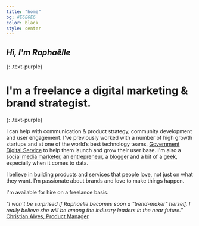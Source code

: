 ```yaml
---
title: "home"
bg: #E6E6E6
color: black
style: center
---
```


## *Hi, I'm Raphaëlle*
{: .text-purple}

<div class="circular"></div>

# I'm a freelance a digital marketing & brand strategist.
{: .text-purple}

I can help with communication & product strategy, community development and user engagement. I've previously worked with a number of high growth startups and at one of the world’s best technology teams, [Government Digital Service](https://gds.blog.gov.uk/about/) to help them launch and grow their user base. I'm also a [social media marketer](https://www.instagram.com/raphaelleheaf/), an [entrepreneur](https://uk.linkedin.com/in/raphaelleheaf), a [blogger](http://nevercinderella.com/) and a bit of a [geek](https://github.com/raphaelleheaf), especially when it comes to data. 

I believe in building products and services that people love, not just on what they want. I’m passionate about brands and love to make things happen.

I'm available for hire on a freelance basis.

*"I won't be surprised if Raphaelle becomes soon a "trend-maker" herself, I really believe she will be among the industry leaders in the near future."* [Christian Alves, Product Manager](https://uk.linkedin.com/in/raphaelleheaf)

